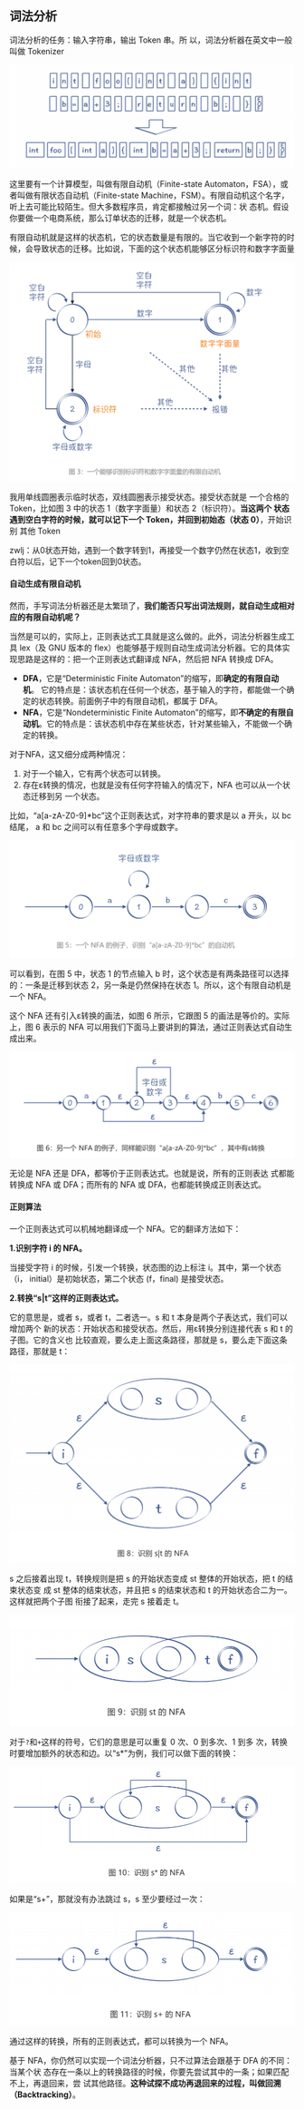 ## 词法分析

词法分析的任务：输入字符串，输出 Token 串。所 以，词法分析器在英文中一般叫做 Tokenizer

![image-20200801235819485](image/image-20200801235819485.png)

这里要有一个计算模型，叫做有限自动机（Finite-state Automaton，FSA），或者叫做有限状态自动机（Finite-state Machine，FSM）。有限自动机这个名字，听上去可能比较陌生。但大多数程序员，肯定都接触过另一个词：状 态机。假设你要做一个电商系统，那么订单状态的迁移，就是一个状态机。

有限自动机就是这样的状态机，它的状态数量是有限的。当它收到一个新字符的时候，会导致状态的迁移。比如说，下面的这个状态机能够区分标识符和数字字面量

![image-20200802000114288](image/image-20200802000114288.png)

我用单线圆圈表示临时状态，双线圆圈表示接受状态。接受状态就是 一个合格的 Token，比如图 3 中的状态 1（数字字面量）和状态 2（标识符）。**当这两个 状态遇到空白字符的时候，就可以记下一个 Token，并回到初始态（状态 0）**，开始识别 其他 Token

zwlj：从0状态开始，遇到一个数字转到1，再接受一个数字仍然在状态1，收到空白符以后，记下一个token回到0状态。

#### 自动生成有限自动机

然而，手写词法分析器还是太繁琐了，**我们能否只写出词法规则，就自动生成相对应的有限自动机呢？**

当然是可以的，实际上，正则表达式工具就是这么做的。此外，词法分析器生成工具 lex（及 GNU 版本的 flex）也能够基于规则自动生成词法分析器。它的具体实现思路是这样的：把一个正则表达式翻译成 NFA，然后把 NFA 转换成 DFA。 

-  **DFA**，它是“Deterministic Finite Automaton”的缩写，即**确定的有限自动机**。 它的特点是：该状态机在任何一个状态，基于输入的字符，都能做一个确定的状态转换。前面例子中的有限自动机，都属于 DFA。
- **NFA**，它是“Nondeterministic Finite Automaton”的缩写，即**不确定的有限自动机**。它的特点是：该状态机中存在某些状态，针对某些输入，不能做一个确定的转换。

对于NFA，这又细分成两种情况：

1. 对于一个输入，它有两个状态可以转换。
2.  存在ε转换的情况，也就是没有任何字符输入的情况下，NFA 也可以从一个状态迁移到另 一个状态。

比如，“a[a-zA-Z0-9]*bc”这个正则表达式，对字符串的要求是以 a 开头，以 bc 结尾， a 和 bc 之间可以有任意多个字母或数字。

![image-20200802011928904](image/image-20200802011928904.png)

可以看到，在图 5 中，状态 1 的节点输入 b 时，这个状态是有两条路径可以选择的：一条是迁移到状态 2，另一条是仍然保持在状态 1。所以，这个有限自动机是一个 NFA。

这个 NFA 还有引入ε转换的画法，如图 6 所示，它跟图 5 的画法是等价的。实际上，图 6 表示的 NFA 可以用我们下面马上要讲到的算法，通过正则表达式自动生成出来。

![image-20200802012042349](image/image-20200802012042349.png)

无论是 NFA 还是 DFA，都等价于正则表达式。也就是说，所有的正则表达 式都能转换成 NFA 或 DFA；而所有的 NFA 或 DFA，也都能转换成正则表达式。

#### 正则算法

一个正则表达式可以机械地翻译成一个 NFA。它的翻译方法如下：

**1.识别字符 i 的 NFA。**

当接受字符 i 的时候，引发一个转换，状态图的边上标注 i。其中，第一个状态（i， initial）是初始状态，第二个状态 (f，final) 是接受状态。

**2.转换“s|t”这样的正则表达式。**

它的意思是，或者 s，或者 t，二者选一。s 和 t 本身是两个子表达式，我们可以增加两个 新的状态：开始状态和接受状态。然后，用ε转换分别连接代表 s 和 t 的子图。它的含义也 比较直观，要么走上面这条路径，那就是 s，要么走下面这条路径，那就是 t：

![image-20200802012320040](image/image-20200802012320040.png)

s 之后接着出现 t，转换规则是把 s 的开始状态变成 st 整体的开始状态，把 t 的结束状态变 成 st 整体的结束状态，并且把 s 的结束状态和 t 的开始状态合二为一。这样就把两个子图 衔接了起来，走完 s 接着走 t。

![image-20200802012603098](image/image-20200802012603098.png)

对于`?`和`+`这样的符号，它们的意思是可以重复 0 次、0 到多次、1 到多 次，转换时要增加额外的状态和边。以“s*”为例，我们可以做下面的转换：

![image-20200802012857037](image/image-20200802012857037.png)

如果是“s+”，那就没有办法跳过 s，s 至少要经过一次：

![image-20200802012911709](image/image-20200802012911709.png)

通过这样的转换，所有的正则表达式，都可以转换为一个 NFA。

基于 NFA，你仍然可以实现一个词法分析器，只不过算法会跟基于 DFA 的不同：当某个状 态存在一条以上的转换路径的时候，你要先尝试其中的一条；如果匹配不上，再退回来，尝 试其他路径。**这种试探不成功再退回来的过程，叫做回溯（Backtracking）**。